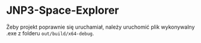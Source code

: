 # JNP3-Space-Explorer

Żeby projekt poprawnie się uruchamiał, należy uruchomić plik wykonywalny .exe z folderu `out/build/x64-debug`.
